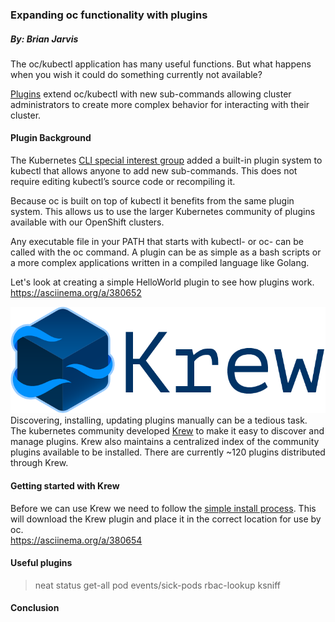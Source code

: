 ### Expanding oc functionality with plugins
##### By: Brian Jarvis 

The oc/kubectl application has many useful functions. But what happens when you wish it could do something currently not available? 

[Plugins](https://kubernetes.io/docs/tasks/extend-kubectl/kubectl-plugins/) extend oc/kubectl with new sub-commands allowing cluster administrators to create more complex behavior for interacting with their cluster.

#### Plugin Background
The Kubernetes [CLI special interest group](https://github.com/kubernetes/community/tree/master/sig-cli) added a built-in plugin system to kubectl that allows anyone to add new sub-commands. This does not require editing kubectl’s source code or recompiling it.

Because oc is built on top of kubectl it benefits from the same plugin system. This allows us to use the larger Kubernetes community of plugins available with our OpenShift clusters.

Any executable file in your PATH that starts with kubectl- or oc- can be called with the oc command. A plugin can be as simple as a bash scripts or a more complex applications written in a compiled language like Golang.

Let's look at creating a simple HelloWorld plugin to see how plugins work.  
https://asciinema.org/a/380652

![Krew](./images/krew-icon.png)  
Discovering, installing, updating plugins manually can be a tedious task. The kubernetes community developed [Krew](https://krew.sigs.k8s.io/) to make it easy to discover and manage plugins. Krew also maintains a centralized index of the community plugins available to be installed. There are currently ~120 plugins distributed through Krew.

#### Getting started with Krew
Before we can use Krew we need to follow the [simple install process](https://krew.sigs.k8s.io/docs/user-guide/setup/install/). This will download the Krew plugin and place it in the correct location for use by oc.  
https://asciinema.org/a/380654

#### Useful plugins

> neat
> status
> get-all
> pod events/sick-pods
> rbac-lookup
> ksniff

#### Conclusion